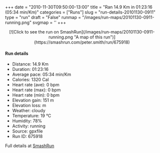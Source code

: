 +++
date = "2010-11-30T09:50:00-13:00"
title = "Ran 14.9 Km in 01:23:16 (05:34 min/Km)"
categories = ["Runs"]
slug = "run-details-20101130-0911"
type = "run"
draft = "False"
runmap = "/images/run-maps/20101130-0911-running.png"
svgmap = '<polyline points="67 70, 70 71, 69 73, 72 75, 75 81, 89 90, 86 100, 84 100, 79 99, 49 83, 47 82, 46 82, 45 81, 42 77, 35 79, 32 79, 29 77, 27 76, 19 69, 18 68, 19 66, 25 60, 25 52, 27 45, 28 43, 29 42, 26 31, 25 20, 10 0, 25 19, 26 31, 28 40, 29 44, 53 60, 54 61, 57 67, 69 72">'
+++



<!--more-->

<center>
[![Click to see the run on SmashRun](/images/run-maps/20101130-0911-running.png "A map of this run")](https://smashrun.com/peter.smith/run/675918)
</center>

#### Run details

* Distance: 14.9 Km
* Duration: 01:23:16
* Average pace: 05:34 min/Km
* Calories: 1320 Cal
* Heart rate (ave): 0 bpm
* Heart rate (max): 0 bpm
* Heart rate (min): 0 bpm
* Elevation gain: 151 m
* Elevation loss:  m
* Weather: cloudy
* Temperature: 19 &deg;C
* Humidity: 78%
* Activity: running
* Source: gpxfile
* Run ID: 675918

Full details at [SmashRun](https://smashrun.com/peter.smith/run/675918)